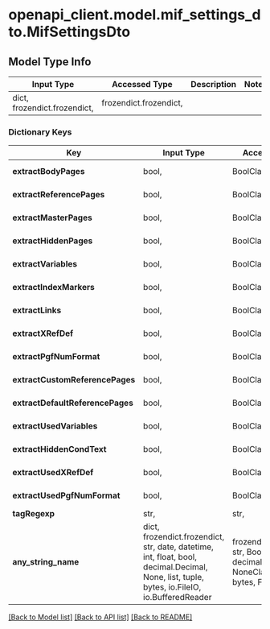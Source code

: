 # openapi_client.model.mif_settings_dto.MifSettingsDto

## Model Type Info
Input Type | Accessed Type | Description | Notes
------------ | ------------- | ------------- | -------------
dict, frozendict.frozendict,  | frozendict.frozendict,  |  | 

### Dictionary Keys
Key | Input Type | Accessed Type | Description | Notes
------------ | ------------- | ------------- | ------------- | -------------
**extractBodyPages** | bool,  | BoolClass,  | Default: true | [optional] 
**extractReferencePages** | bool,  | BoolClass,  | Default: false | [optional] 
**extractMasterPages** | bool,  | BoolClass,  | Default: true | [optional] 
**extractHiddenPages** | bool,  | BoolClass,  | Default: false | [optional] 
**extractVariables** | bool,  | BoolClass,  | Default: false | [optional] 
**extractIndexMarkers** | bool,  | BoolClass,  | Default: true | [optional] 
**extractLinks** | bool,  | BoolClass,  | Default: false | [optional] 
**extractXRefDef** | bool,  | BoolClass,  | Default: false | [optional] 
**extractPgfNumFormat** | bool,  | BoolClass,  | Default: true | [optional] 
**extractCustomReferencePages** | bool,  | BoolClass,  | Default: true | [optional] 
**extractDefaultReferencePages** | bool,  | BoolClass,  | Default: false | [optional] 
**extractUsedVariables** | bool,  | BoolClass,  | Default: true | [optional] 
**extractHiddenCondText** | bool,  | BoolClass,  | Default: false | [optional] 
**extractUsedXRefDef** | bool,  | BoolClass,  | Default: true | [optional] 
**extractUsedPgfNumFormat** | bool,  | BoolClass,  | Default: true | [optional] 
**tagRegexp** | str,  | str,  |  | [optional] 
**any_string_name** | dict, frozendict.frozendict, str, date, datetime, int, float, bool, decimal.Decimal, None, list, tuple, bytes, io.FileIO, io.BufferedReader | frozendict.frozendict, str, BoolClass, decimal.Decimal, NoneClass, tuple, bytes, FileIO | any string name can be used but the value must be the correct type | [optional]

[[Back to Model list]](../../README.md#documentation-for-models) [[Back to API list]](../../README.md#documentation-for-api-endpoints) [[Back to README]](../../README.md)

